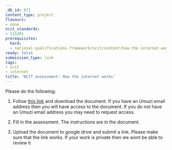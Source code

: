 ```yaml
---
_db_id: 671
content_type: project
flavours:
- none
ncit_standards:
- 115391
prerequisites:
  hard:
  - national-qualifications-framework/ncit/content/how-the-internet-works
ready: false
submission_type: link
tags:
- ncit
- internet
title: 'NCIT assessment: How the internet works'
---
```


Please do the following:

1. Follow [this link](https://drive.google.com/file/d/1YtW4iBMCZuBYxUf1YCZGsDRFminxXKk9/view?usp=sharing) and download the document. If you have an Umuzi email address then you will have access to the document. If you do not have an Umuzi email address you may need to request access.

2. Fill in the assessment. The instructions are in the document. 
   
4. Upload the document to google drive and submit a link. Please make sure that the link works. If your work is private then we wont be able to review it 